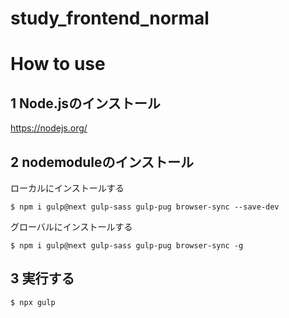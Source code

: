 # study_frontend_normal

# How to use

## 1 Node.jsのインストール
https://nodejs.org/

## 2 nodemoduleのインストール
ローカルにインストールする
```
$ npm i gulp@next gulp-sass gulp-pug browser-sync --save-dev
```
グローバルにインストールする
```
$ npm i gulp@next gulp-sass gulp-pug browser-sync -g
```
## 3 実行する
```
$ npx gulp
```
